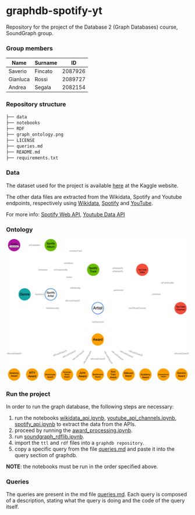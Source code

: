 # graphdb-spotify-yt
Repository for the project of the Database 2 (Graph Databases) course, SoundGraph group.

### Group members
| Name     | Surname | ID      |
|----------|---------|---------|
| Saverio  | Fincato | 2087926 |
| Gianluca | Rossi   | 2089727 |
| Andrea   | Segala  | 2082154 |

### Repository structure
```
├── data 
├── notebooks 
├── RDF
├── graph_ontology.png
├── LICENSE
├── queries.md
├── README.md
├── requirements.txt
```

### Data
The dataset used for the project is available [here](https://www.kaggle.com/datasets/salvatorerastelli/spotify-and-youtube) at the Kaggle website.

The other data files are extracted from the Wikidata, Spotify and Youtube endpoints, respectively using [Wikidata](notebooks/wikidata_api.ipynb),
[Spotify](notebooks/spotify_api.ipynb) and [YouTube](notebooks/youtube_api_channels.ipynb).

For more info: [Spotify Web API](https://developer.spotify.com/documentation/web-api), [Youtube Data API](https://developers.google.com/youtube/v3?hl=it)

### Ontology 
![](graph_ontology.png)

### Run the project
In order to run the graph database, the following steps are necessary:

1. run the notebooks [wikidata_api.ipynb](notebooks/wikidata_api.ipynb), [youtube_api_channels.ipynb](notebooks/youtube_api_channels.ipynb), [spotify_api.ipynb](notebooks/spotify_api.ipynb) to extract the data from the APIs.
2. proceed by running the [award_processing.ipynb](notebooks/award_processing.ipynb).
3. run [soundgraph_rdflib.ipynb](notebooks/soundgraph_rdflib.ipynb).
4. import the ```ttl``` and ```rdf``` files into a  ```graphdb repository```.
5. copy a specific query from the file [queries.md](queries.md) and paste it into the query section of graphdb.

**NOTE**: the notebooks must be run in the order specified above.

### Queries
The queries are present in the md file [queries.md](queries.md). Each query is composed of a description, stating what the query is doing and the code of the query itself.
